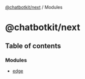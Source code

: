 [@chatbotkit/next](README.md) / Modules

# @chatbotkit/next

## Table of contents

### Modules

- [edge](modules/edge.md)
